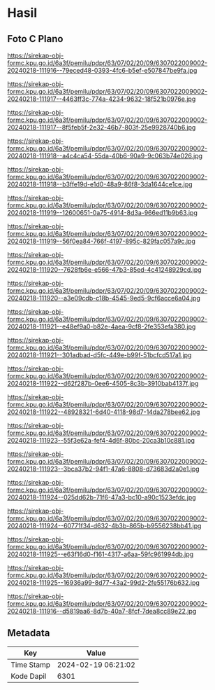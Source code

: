 # Hasil

## Foto C Plano

https://sirekap-obj-formc.kpu.go.id/6a3f/pemilu/pdpr/63/07/02/20/09/6307022009002-20240218-111916--79eced48-0393-4fc6-b5ef-e507847be9fa.jpg

https://sirekap-obj-formc.kpu.go.id/6a3f/pemilu/pdpr/63/07/02/20/09/6307022009002-20240218-111917--4463ff3c-774a-4234-9632-18f521b0976e.jpg

https://sirekap-obj-formc.kpu.go.id/6a3f/pemilu/pdpr/63/07/02/20/09/6307022009002-20240218-111917--8f5feb5f-2e32-46b7-803f-25e9928740b6.jpg

https://sirekap-obj-formc.kpu.go.id/6a3f/pemilu/pdpr/63/07/02/20/09/6307022009002-20240218-111918--a4c4ca54-55da-40b6-90a9-9c063b74e026.jpg

https://sirekap-obj-formc.kpu.go.id/6a3f/pemilu/pdpr/63/07/02/20/09/6307022009002-20240218-111918--b3ffe19d-e1d0-48a9-86f8-3da1644ce1ce.jpg

https://sirekap-obj-formc.kpu.go.id/6a3f/pemilu/pdpr/63/07/02/20/09/6307022009002-20240218-111919--12600651-0a75-4914-8d3a-966ed11b9b63.jpg

https://sirekap-obj-formc.kpu.go.id/6a3f/pemilu/pdpr/63/07/02/20/09/6307022009002-20240218-111919--56f0ea84-766f-4197-895c-829fac057a9c.jpg

https://sirekap-obj-formc.kpu.go.id/6a3f/pemilu/pdpr/63/07/02/20/09/6307022009002-20240218-111920--7628fb6e-e566-47b3-85ed-4c41248929cd.jpg

https://sirekap-obj-formc.kpu.go.id/6a3f/pemilu/pdpr/63/07/02/20/09/6307022009002-20240218-111920--a3e09cdb-c18b-4545-9ed5-9cf6acce6a04.jpg

https://sirekap-obj-formc.kpu.go.id/6a3f/pemilu/pdpr/63/07/02/20/09/6307022009002-20240218-111921--e48ef9a0-b82e-4aea-9cf8-2fe353efa380.jpg

https://sirekap-obj-formc.kpu.go.id/6a3f/pemilu/pdpr/63/07/02/20/09/6307022009002-20240218-111921--301adbad-d5fc-449e-b99f-51bcfcd517a1.jpg

https://sirekap-obj-formc.kpu.go.id/6a3f/pemilu/pdpr/63/07/02/20/09/6307022009002-20240218-111922--d62f287b-0ee6-4505-8c3b-3910bab4137f.jpg

https://sirekap-obj-formc.kpu.go.id/6a3f/pemilu/pdpr/63/07/02/20/09/6307022009002-20240218-111922--48928321-6d40-4118-98d7-14da278bee62.jpg

https://sirekap-obj-formc.kpu.go.id/6a3f/pemilu/pdpr/63/07/02/20/09/6307022009002-20240218-111923--55f3e62a-fef4-4d6f-80bc-20ca3b10c881.jpg

https://sirekap-obj-formc.kpu.go.id/6a3f/pemilu/pdpr/63/07/02/20/09/6307022009002-20240218-111923--3bca37b2-94f1-47a6-8808-d73683d2a0e1.jpg

https://sirekap-obj-formc.kpu.go.id/6a3f/pemilu/pdpr/63/07/02/20/09/6307022009002-20240218-111924--025dd62b-71f6-47a3-bc10-a90c1523efdc.jpg

https://sirekap-obj-formc.kpu.go.id/6a3f/pemilu/pdpr/63/07/02/20/09/6307022009002-20240218-111924--60771f34-d632-4b3b-865b-b9556238bb41.jpg

https://sirekap-obj-formc.kpu.go.id/6a3f/pemilu/pdpr/63/07/02/20/09/6307022009002-20240218-111925--e63f16d0-f161-4317-a6aa-59fc961994db.jpg

https://sirekap-obj-formc.kpu.go.id/6a3f/pemilu/pdpr/63/07/02/20/09/6307022009002-20240218-111925--16936a99-8d77-43a2-99d2-2fe55176b632.jpg

https://sirekap-obj-formc.kpu.go.id/6a3f/pemilu/pdpr/63/07/02/20/09/6307022009002-20240218-111916--d5819aa6-8d7b-40a7-8fcf-7dea8cc89e22.jpg


## Metadata

| Key        | Value               |
| ---------- | ------------------- |
| Time Stamp | 2024-02-19 06:21:02 |
| Kode Dapil | 6301                |



